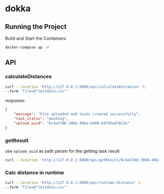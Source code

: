 # dokka

## Running the Project
Build and Start the Containers:

```bash
docker-compose up -d
```

## API

### calculateDistances
```bash
curl --location 'http://127.0.0.1:5000/api/calculateDistances' \
--form 'file=@"testdata.csv"'
```
response:
```json
{
    "message": "File uploaded and tasks created successfully",
    "task_status": "pending",
    "upload_uuid": "0c4e4788-39b6-40ba-b489-64f05ed7813e"
}
```

### getResult
use `upload_uuid` as path param for the getting task result
```bash
curl --location 'http://127.0.0.1:5000/api/getResult/0c4e4788-39b6-40ba-b489-64f05ed7813e'
```

### Calc distance in runtime
```bash
curl --location 'http://127.0.0.1:5000/api/runtime-distance' \
--form 'file=@"testdata.csv"'
```